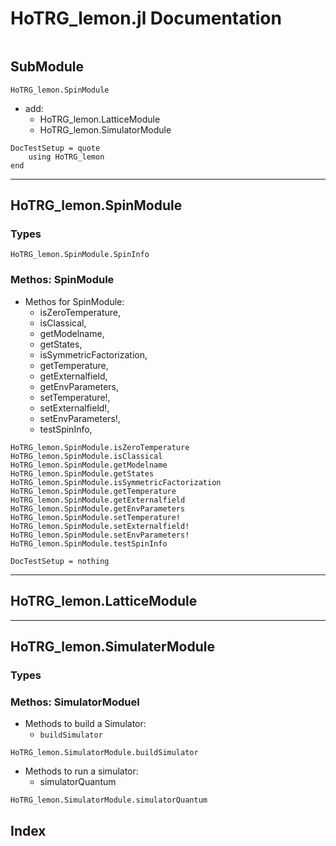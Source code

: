 # HoTRG_lemon.jl Documentation

```@contents
```

## SubModule

```@docs
HoTRG_lemon.SpinModule
```
* add:
  * HoTRG_lemon.LatticeModule  
  * HoTRG_lemon.SimulatorModule  

```@meta
DocTestSetup = quote
	using HoTRG_lemon
end
```

--------------

## HoTRG_lemon.SpinModule

### Types

```@docs
HoTRG_lemon.SpinModule.SpinInfo
```

### Methos: SpinModule

* Methos for SpinModule:
  * isZeroTemperature, 
  * isClassical,
  * getModelname,
  * getStates,
  * isSymmetricFactorization,
  * getTemperature,
  * getExternalfield,
  * getEnvParameters,
  * setTemperature!,
  * setExternalfield!,
  * setEnvParameters!,
  * testSpinInfo,

```@docs
HoTRG_lemon.SpinModule.isZeroTemperature
HoTRG_lemon.SpinModule.isClassical
HoTRG_lemon.SpinModule.getModelname
HoTRG_lemon.SpinModule.getStates
HoTRG_lemon.SpinModule.isSymmetricFactorization
HoTRG_lemon.SpinModule.getTemperature
HoTRG_lemon.SpinModule.getExternalfield
HoTRG_lemon.SpinModule.getEnvParameters
HoTRG_lemon.SpinModule.setTemperature!
HoTRG_lemon.SpinModule.setExternalfield!
HoTRG_lemon.SpinModule.setEnvParameters!
HoTRG_lemon.SpinModule.testSpinInfo
```

```@meta
DocTestSetup = nothing
```

--------------

## HoTRG_lemon.LatticeModule

--------------

## HoTRG_lemon.SimulaterModule

### Types


### Methos: SimulatorModuel

* Methods to build a Simulator:
  * `buildSimulator`

```@docs
HoTRG_lemon.SimulatorModule.buildSimulator
```

* Methods to run a simulator:
  * simulatorQuantum

```@docs
HoTRG_lemon.SimulatorModule.simulatorQuantum
```

## Index

```@index
```
